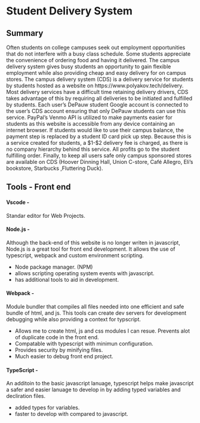 <h1>Student Delivery System</h1>
<h2>Summary</h2>
<p>Often students on college campuses seek out employment opportunities that do not interfere with a busy class schedule. Some students appreciate the convenience of ordering food and having it delivered. The campus delivery system gives busy students an opportunity to gain flexible employment while also providing cheap and easy delivery for on campus stores. The campus delivery system (CDS) is a delivery service for students by students hosted as a website on https://www.polyakov.tech/delivery. Most delivery services have a difficult time retaining delivery drivers, CDS takes advantage of this by requiring all deliveries to be initiated and fulfilled by students. Each user’s DePauw student Google account is connected to the user’s CDS account ensuring that only DePauw students can use this service. PayPal’s Venmo API is utilized to make payments easier for students as this website is accessible from any device containing an internet browser. If students would like to use their campus balance, the payment step is replaced by a student ID card pick up step.  Because this is a service created for students, a $1-$2 delivery fee is charged, as there is no company hierarchy behind this service. All profits go to the student fulfilling order. Finally, to keep all users safe only campus sponsored stores are available on CDS (Hoover Dinning Hall, Union C-store, Café Allegro, Eli’s bookstore, Starbucks ,Fluttering Duck).
</p>
<h2>Tools - Front end</h2>
<h4>Vscode - </h4><p>Standar editor for Web Projects.</p>
<h4>Node.js - </h4><p>Although the back-end of this website is no longer writen in javascript, Node.js is a great tool for front end development. It allows the use of typescript, webpack and custom environment scripting.<p>
<ul>
<li>Node package manager. (NPM)</li>
<li>allows scripting operating system events with javascript.</li>
<li>has additional tools to aid in development.</li>
</ul>
<h4>Webpack - </h4><p>Module bundler that compiles all files needed into one efficient and safe bundle of html, and js. This tools can create dev servers for development debugging while also providing a context for typscript.</p>
<ul>
<li>Allows me to  create html, js and css modules I can resue. Prevents alot of duplicate code in the front end.</li>
<li>Compatable with typescript with minimun configuration.</li>
<li>Provides security by minifying files.</li>
<li>Much easier to debug front end project.</li>
</ul>
<h4>TypeScript - </h4><p>An additoin to the basic javascript lanuage, typescript helps make javascript a safer and easier lanuage to develop in by adding typed variables and decliration files.
</p>
<ul>
<li>added types for variables.</li>
<li>faster to develop with compared to javascript.</li>
</ul>


